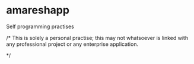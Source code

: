 amareshapp
==========

Self programming practises

/*
This is solely a personal practise; this may not whatsoever is linked with any professional project or any enterprise application. 

*/
